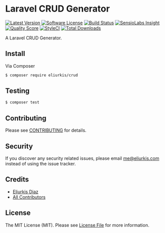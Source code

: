 # Laravel CRUD Generator

[![Latest Version](https://img.shields.io/github/release/eliurkis/crud.svg?style=flat-square)](https://github.com/eliurkis/crud/releases)
[![Software License][ico-license]](LICENSE.md)
[![Build Status][ico-travis]][link-travis]
[![SensioLabs Insight](https://img.shields.io/sensiolabs/i/6a085926-22ff-4c51-98f1-98044c411abe.svg?style=flat-square)](https://insight.sensiolabs.com/projects/6a085926-22ff-4c51-98f1-98044c411abe)
[![Quality Score][ico-code-quality]][link-code-quality]
[![StyleCI](https://styleci.io/repos/77415299/shield?branch=master)](https://styleci.io/repos/77415299)
[![Total Downloads][ico-downloads]][link-downloads]

A Laravel CRUD Generator.

## Install

Via Composer

``` bash
$ composer require eliurkis/crud
```

## Testing

``` bash
$ composer test
```

## Contributing

Please see [CONTRIBUTING](CONTRIBUTING.md) for details.

## Security

If you discover any security related issues, please email me@eliurkis.com instead of using the issue tracker.

## Credits

- [Eliurkis Diaz][link-author]
- [All Contributors][link-contributors]

## License

The MIT License (MIT). Please see [License File](LICENSE.md) for more information.

[ico-version]: https://img.shields.io/packagist/v/eliurkis/crud.svg?style=flat-square
[ico-license]: https://img.shields.io/badge/license-MIT-brightgreen.svg?style=flat-square
[ico-travis]: https://img.shields.io/travis/eliurkis/crud/master.svg?style=flat-square
[ico-scrutinizer]: https://img.shields.io/scrutinizer/coverage/g/eliurkis/crud.svg?style=flat-square
[ico-code-quality]: https://img.shields.io/scrutinizer/g/eliurkis/crud.svg?style=flat-square
[ico-downloads]: https://img.shields.io/packagist/dt/eliurkis/crud.svg?style=flat-square

[link-packagist]: https://packagist.org/packages/eliurkis/crud
[link-travis]: https://travis-ci.org/eliurkis/crud
[link-scrutinizer]: https://scrutinizer-ci.com/g/eliurkis/crud/code-structure
[link-code-quality]: https://scrutinizer-ci.com/g/eliurkis/crud
[link-downloads]: https://packagist.org/packages/eliurkis/crud
[link-author]: https://github.com/eliurkis
[link-contributors]: ../../contributors

